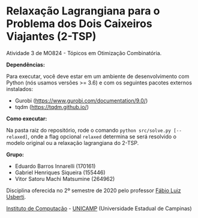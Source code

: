 Relaxação Lagrangiana para o Problema dos Dois Caixeiros Viajantes (2-TSP)
================================

Atividade 3 de MO824 - Tópicos em Otimização Combinatória.

**Dependências:** 

Para executar, você deve estar em um ambiente de desenvolvimento com Python (nós usamos
versões >= 3.6) e com os seguintes pacotes externos instalados:
  - Gurobi (https://www.gurobi.com/documentation/9.0/)
  - tqdm (https://tqdm.github.io/)

**Como executar:**

Na pasta raiz do repositório, rode o comando `python src/solve.py [--relaxed]`, onde a
flag opcional `relaxed` determina se será resolvido o modelo original ou a relaxação 
lagrangiana do 2-TSP.

**Grupo:**
  - Eduardo Barros Innarelli (170161)
  - Gabriel Henriques Siqueira (155446)
  - Vitor Satoru Machi Matsumine (264962)

Disciplina oferecida no 2º semestre de 2020 pelo professor [Fábio Luiz Usberti](https://www.ic.unicamp.br/~fusberti/).

[Instituto de Computação](http://ic.unicamp.br/) - [UNICAMP](http://www.unicamp.br/unicamp/) (Universidade Estadual de Campinas)
